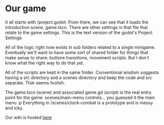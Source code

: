 # Our game

It all starts with /project.godot. From there, we can see that it loads the introduction
scene, game.tscn. There are other settings in that file that relate to the game settings.
This is the text version of the godot's Project Settings

All of the logic right now exists in sub folders related to a single minigame. Eventually
we'll want to have some sort of shared folder for things that make sense to share; buttons
transitions, movement scripts. But I don't know what the right way to do that yet.

All of the scripts are kept in the same folder. Conventional wisdom suggests having a src
directory and a scenes directory and keep the code and src separate. That seems foolish.

The game.tscn (scene) and associated game.gd (script) is the real entry point for the game.
scenes/main-menu controls... you guessed it the main menu :p
Everything in /scenes/clock-combat is a prototype and is messy and icky.

Our wiki is hosted [here](https://github.com/kalebpomeroy/dtd/wiki)

